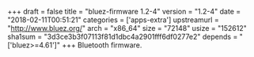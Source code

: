 +++
draft = false
title = "bluez-firmware 1.2-4"
version = "1.2-4"
date = "2018-02-11T00:51:21"
categories = ['apps-extra']
upstreamurl = "http://www.bluez.org/"
arch = "x86_64"
size = "72148"
usize = "152612"
sha1sum = "3d3ce3b3f07113f81d1dbc4a2901fff6df0277e2"
depends = "['bluez>=4.61']"
+++
Bluetooth firmware.